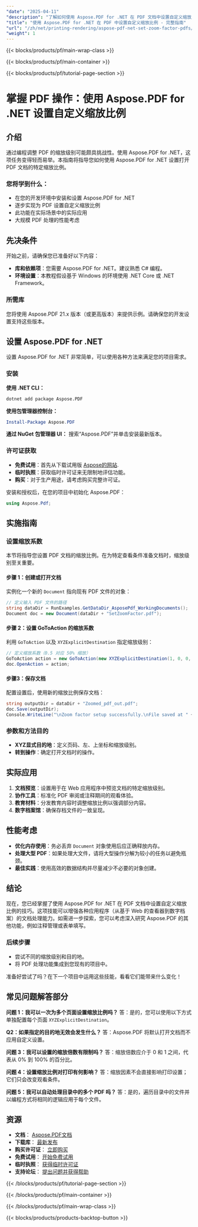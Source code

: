 ```yaml
---
"date": "2025-04-11"
"description": "了解如何使用 Aspose.PDF for .NET 在 PDF 文档中设置自定义缩放比例。本指南涵盖安装、实施步骤和实际应用。"
"title": "使用 Aspose.PDF for .NET 在 PDF 中设置自定义缩放比例 - 完整指南"
"url": "/zh/net/printing-rendering/aspose-pdf-net-set-zoom-factor-pdfs/"
"weight": 1
---
```


{{< blocks/products/pf/main-wrap-class >}}

{{< blocks/products/pf/main-container >}}

{{< blocks/products/pf/tutorial-page-section >}}


# 掌握 PDF 操作：使用 Aspose.PDF for .NET 设置自定义缩放比例

## 介绍

通过编程调整 PDF 的缩放级别可能颇具挑战性。使用 Aspose.PDF for .NET，这项任务变得轻而易举。本指南将指导您如何使用 Aspose.PDF for .NET 设置打开 PDF 文档的特定缩放比例。

### 您将学到什么：
- 在您的开发环境中安装和设置 Aspose.PDF for .NET
- 逐步实现为 PDF 设置自定义缩放比例
- 此功能在实际场景中的实际应用
- 大规模 PDF 处理的性能考虑

## 先决条件

开始之前，请确保您已准备好以下内容：
- **库和依赖项**：您需要 Aspose.PDF for .NET。建议熟悉 C# 编程。
- **环境设置**：本教程假设基于 Windows 的环境使用 .NET Core 或 .NET Framework。

### 所需库
您将使用 Aspose.PDF 21.x 版本（或更高版本）来提供示例。请确保您的开发设置支持这些版本。

## 设置 Aspose.PDF for .NET

设置 Aspose.PDF for .NET 非常简单，可以使用各种方法来满足您的项目需求。

### 安装

**使用 .NET CLI：**
```bash
dotnet add package Aspose.PDF
```

**使用包管理器控制台：**
```powershell
Install-Package Aspose.PDF
```

**通过 NuGet 包管理器 UI：** 
搜索“Aspose.PDF”并单击安装最新版本。

### 许可证获取
- **免费试用**：首先从下载试用版 [Aspose的网站](https://releases。aspose.com/pdf/net/).
- **临时执照**：获取临时许可证来无限制地评估功能。
- **购买**：对于生产用途，请考虑购买完整许可证。

安装和授权后，在您的项目中初始化 Aspose.PDF：
```csharp
using Aspose.Pdf;
```

## 实施指南

### 设置缩放系数
本节将指导您设置 PDF 文档的缩放比例。在为特定查看条件准备文档时，缩放级别至关重要。

#### 步骤 1：创建或打开文档
实例化一个新的 `Document` 指向现有 PDF 文件的对象：
```csharp
// 定义输入 PDF 文件的路径
string dataDir = RunExamples.GetDataDir_AsposePdf_WorkingDocuments();
Document doc = new Document(dataDir + "SetZoomFactor.pdf");
```

#### 步骤 2：设置 GoToAction 的缩放系数
利用 `GoToAction` 以及 `XYZExplicitDestination` 指定缩放级别：
```csharp
// 定义缩放系数（0.5 对应 50% 缩放）
GoToAction action = new GoToAction(new XYZExplicitDestination(1, 0, 0, .5));
doc.OpenAction = action;
```

#### 步骤3：保存文档
配置设置后，使用新的缩放比例保存文档：
```csharp
string outputDir = dataDir + "Zoomed_pdf_out.pdf";
doc.Save(outputDir);
Console.WriteLine("\nZoom factor setup successfully.\nFile saved at " + outputDir);
```

### 参数和方法目的
- **XYZ显式目的地**：定义页码、左、上坐标和缩放级别。
- **转到操作**：确定打开文档时的操作。

## 实际应用
1. **文档预览**：设置用于在 Web 应用程序中预览文档的特定缩放级别。
2. **协作工具**：标准化 PDF 审阅或注释期间的观看体验。
3. **教育材料**：分发教育内容时调整缩放比例以强调部分内容。
4. **数字档案馆**：确保存档文件的一致呈现。

## 性能考虑
- **优化内存使用**：务必丢弃 `Document` 对象使用后应正确释放内存。
- **处理大型 PDF**：如果处理大文件，请将大型操作分解为较小的任务以避免瓶颈。
- **最佳实践**：使用高效的数据结构并尽量减少不必要的对象创建。

## 结论
现在，您已经掌握了使用 Aspose.PDF for .NET 在 PDF 文档中设置自定义缩放比例的技巧。这项技能可以增强各种应用程序（从基于 Web 的查看器到数字档案）的文档处理能力。如需进一步探索，您可以考虑深入研究 Aspose.PDF 的其他功能，例如注释管理或表单填写。

### 后续步骤
- 尝试不同的缩放级别和目的地。
- 将 PDF 处理功能集成到您现有的项目中。

准备好尝试了吗？在下一个项目中运用这些技能，看看它们能带来什么变化！

## 常见问题解答部分
**问题 1：我可以一次为多个页面设置缩放比例吗？**
答：是的，您可以使用以下方式单独配置每个页面 `XYZExplicitDestination`。

**Q2：如果指定的目的地无效会发生什么？**
答：Aspose.PDF 将默认打开文档而不应用自定义设置。

**问题 3：我可以设置的缩放倍数有限制吗？**
答：缩放倍数应介于 0 和 1 之间，代表从 0% 到 100% 的百分比。

**问题 4：设置缩放比例对打印有何影响？**
答：缩放因素不会直接影响打印设置；它们只会改变观看条件。

**问题 5：我可以自动处理目录中的多个 PDF 吗？**
答：是的，遍历目录中的文件并以编程方式将相同的逻辑应用于每个文件。

## 资源
- **文档**： [Aspose.PDF文档](https://reference.aspose.com/pdf/net/)
- **下载库**： [最新发布](https://releases.aspose.com/pdf/net/)
- **购买许可证**： [立即购买](https://purchase.aspose.com/buy)
- **免费试用**： [开始免费试用](https://releases.aspose.com/pdf/net/)
- **临时执照**： [获得临时许可证](https://purchase.aspose.com/temporary-license/)
- **支持论坛**： [提出问题并获得帮助](https://forum.aspose.com/c/pdf/10)

{{< /blocks/products/pf/tutorial-page-section >}}

{{< /blocks/products/pf/main-container >}}

{{< /blocks/products/pf/main-wrap-class >}}

{{< blocks/products/products-backtop-button >}}